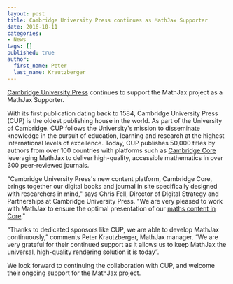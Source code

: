 ```yaml
---
layout: post
title: Cambridge University Press continues as MathJax Supporter
date: 2016-10-11
categories:
- News
tags: []
published: true
author:
  first_name: Peter
  last_name: Krautzberger
---
```


[Cambridge University Press](http://cambridge.org) continues to support the MathJax project as a MathJax Supporter.

With its first publication dating back to 1584, Cambridge University Press (CUP) is the oldest publishing house in the world. As part of the University of Cambridge. CUP follows the University's mission to disseminate knowledge in the pursuit of education, learning and research at the highest international levels of excellence. Today, CUP publishes 50,000 titles by authors from over 100 countries with platforms such as [Cambridge Core](https://www.cambridge.org/core) leveraging MathJax to deliver high-quality, accessible mathematics in over 300 peer-reviewed journals.

"Cambridge University Press's new content platform, Cambridge Core, brings together our digital books and journal in site specifically designed with researchers in mind," says Chris Fell, Director of Digital Strategy and Partnerships at Cambridge University Press. "We are very pleased to work with MathJax to ensure the optimal presentation of our [maths content in Core](https://www.cambridge.org/core/browse-subjects/mathematics)."

“Thanks to dedicated sponsors like CUP, we are able to develop MathJax continuously,” comments Peter Krautzberger, MathJax manager. “We are very grateful for their continued support as it allows us to keep MathJax the universal, high-quality rendering solution it is today”.

We look forward to continuing the collaboration with CUP, and welcome their ongoing support for the MathJax project.
